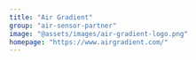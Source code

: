 ```yaml
---
title: "Air Gradient"
group: "air-sensor-partner"
image: "@assets/images/air-gradient-logo.png"
homepage: "https://www.airgradient.com/"
---
```

